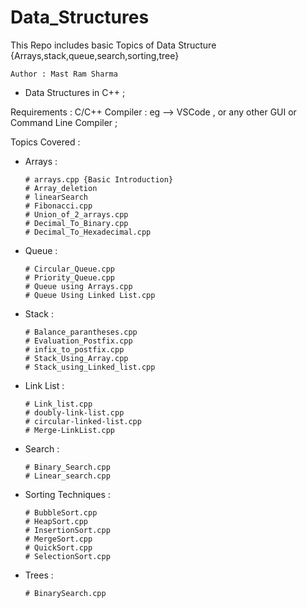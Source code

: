 # Data_Structures
This Repo includes basic Topics of Data Structure {Arrays,stack,queue,search,sorting,tree}

``Author : Mast Ram Sharma``

* Data Structures in C++ ;

Requirements :
 C/C++ Compiler : eg --> VSCode , or any other GUI or Command Line Compiler ;
 
Topics Covered :
  * Arrays :

        # arrays.cpp {Basic Introduction}
        # Array_deletion
        # linearSearch
        # Fibonacci.cpp
        # Union_of_2_arrays.cpp
        # Decimal_To_Binary.cpp
        # Decimal_To_Hexadecimal.cpp
  * Queue :

        # Circular_Queue.cpp
        # Priority_Queue.cpp
        # Queue using Arrays.cpp
        # Queue Using Linked List.cpp
  * Stack :

        # Balance_parantheses.cpp
        # Evaluation_Postfix.cpp
        # infix_to_postfix.cpp
        # Stack_Using_Array.cpp
        # Stack_using_Linked_list.cpp
  * Link List :

        # Link_list.cpp
        # doubly-link-list.cpp
        # circular-linked-list.cpp
        # Merge-LinkList.cpp
  * Search :

        # Binary_Search.cpp
        # Linear_search.cpp
  * Sorting Techniques :

        # BubbleSort.cpp
        # HeapSort.cpp
        # InsertionSort.cpp
        # MergeSort.cpp
        # QuickSort.cpp
        # SelectionSort.cpp
  * Trees :
  
        # BinarySearch.cpp
